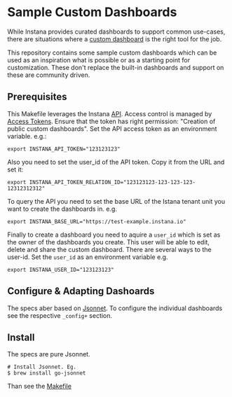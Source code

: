 # Sample Custom Dashboards

While Instana provides curated dashboards to support common use-cases, there are situations where a [custom dashboard](https://www.instana.com/docs/custom_dashboards/) is the right tool for the job. 

This repository contains some sample custom dashboards which can be used as an inspiration what is possible or as a starting point for customization. These don't replace the built-in dashboards and support on these are community driven.

## Prerequisites

This Makefile leverages the Instana [API](https://instana.github.io/openapi/). Access control is managed by [Access Tokens](https://www.instana.com/docs/api/web/#tokens). Ensure that the token has right permission: "Creation of public custom dashboards". Set the API access token as an environment variable. e.g.:

    export INSTANA_API_TOKEN="123123123"

Also you need to set the user_id of the API token. Copy it from the URL and set it: 

    export INSTANA_API_TOKEN_RELATION_ID="123123123-123-123-123-12312312312"


To query the API you need to set the base URL of the Istana tenant unit you want to create the dashboards in. e.g. 

    export INSTANA_BASE_URL="https://test-example.instana.io"

Finally to create a dashboard you need to aquire a `user_id` which is set as the owner of the dashboards you create. This user will be able to edit, delete and share the custom dashboard. There are several ways to the user-id. Set the `user_id` as an environment variable e.g. 

    export INSTANA_USER_ID="123123123"

## Configure & Adapting Dashoards

The specs aber based on [Jsonnet](https://jsonnet.org/). To configure the individual dashboards see the respective `_config+` section.


## Install

The specs are pure Jsonnet.

    # Install Jsonnet. Eg.
    $ brew install go-jsonnet

Than see the [Makefile](Makefile)